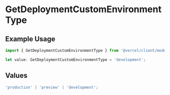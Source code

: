 # GetDeploymentCustomEnvironmentType

## Example Usage

```typescript
import { GetDeploymentCustomEnvironmentType } from '@vercel/client/models/operations';

let value: GetDeploymentCustomEnvironmentType = 'development';
```

## Values

```typescript
'production' | 'preview' | 'development';
```
